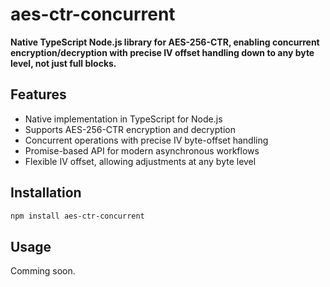 # aes-ctr-concurrent

**Native TypeScript Node.js library for AES-256-CTR, enabling concurrent encryption/decryption with precise IV offset handling down to any byte level, not just full blocks.**

## Features

- Native implementation in TypeScript for Node.js
- Supports AES-256-CTR encryption and decryption
- Concurrent operations with precise IV byte-offset handling
- Promise-based API for modern asynchronous workflows
- Flexible IV offset, allowing adjustments at any byte level

## Installation

```bash
npm install aes-ctr-concurrent
```

## Usage

Comming soon.